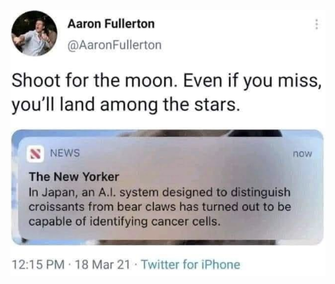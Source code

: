 ![bearclaw](https://raw.githubusercontent.com/muneer78/muneer78.github.io/master/images/bearclaw.png)



